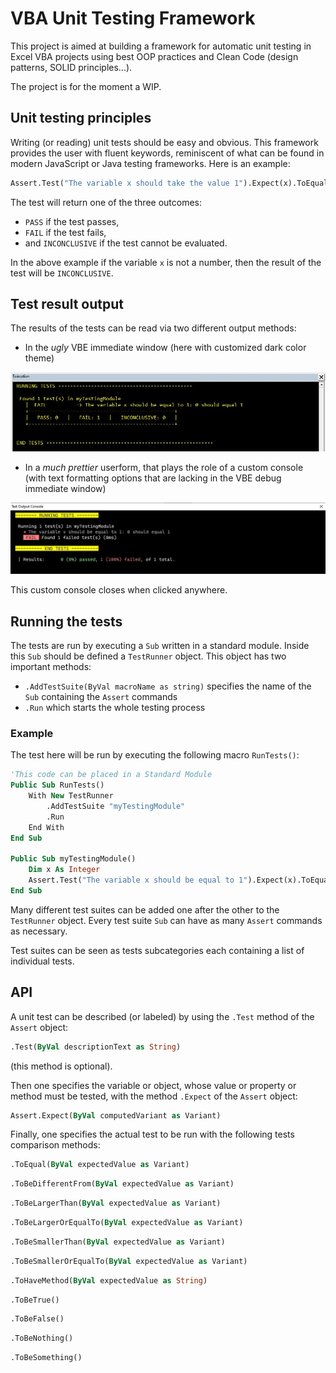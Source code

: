 # VBA Unit Testing Framework

This project is aimed at building a framework for automatic unit testing in Excel VBA projects using best OOP practices and Clean Code (design patterns, SOLID principles...).

The project is for the moment a WIP.

## Unit testing principles

Writing (or reading) unit tests should be easy and obvious. This framework provides the user with fluent keywords, reminiscent of what can be found in modern JavaScript or Java testing frameworks. Here is an example:

```vb
Assert.Test("The variable x should take the value 1").Expect(x).ToEqual(1)
```

The test will return one of the three outcomes:
- ```PASS``` if the test passes,
- ```FAIL``` if the test fails,
- and ```INCONCLUSIVE``` if the test cannot be evaluated.

In the above example if the variable  ```x``` is not a number, then the result of the test will be ```INCONCLUSIVE```.

## Test result output

The results of the tests can be read via two different output methods:
- In the *ugly* VBE immediate window (here with customized dark color theme)

<img src="./capture_VBE_Immediate_Window.jpg"/>

- In a *much prettier* userform, that plays the role of a custom console (with text formatting options that are lacking in the VBE debug immediate window)

<img src="./capture_Custom_Console.jpg"/>

This custom console closes when clicked anywhere.

## Running the tests
The tests are run by executing a ````Sub```` written in a standard module. Inside this ````Sub```` should be defined a ```TestRunner``` object. This object has two important methods:
- ```.AddTestSuite(ByVal macroName as string)``` specifies the name of the ````Sub```` containing the ````Assert```` commands
- ````.Run```` which starts the whole testing process

### Example

The test here will be run by executing the following macro ``RunTests()``:

```vb
'This code can be placed in a Standard Module
Public Sub RunTests()
    With New TestRunner
        .AddTestSuite "myTestingModule"
        .Run
    End With
End Sub

Public Sub myTestingModule()
    Dim x As Integer
    Assert.Test("The variable x should be equal to 1").Expect(x).ToEqual(1)
End Sub
```
Many different test suites can be added one after the other to the ```TestRunner``` object. Every test suite ```Sub``` can have as many ```Assert``` commands as necessary.

Test suites can be seen as tests subcategories each containing a list of individual tests.

## API

A unit test can be described (or labeled) by using the ```.Test``` method of the ```Assert``` object:

```vb 
.Test(ByVal descriptionText as String)
```

(this method is optional).

Then one specifies the variable or object, whose value or property or method must be tested, with the method ```.Expect``` of the ```Assert``` object:

```vb
Assert.Expect(ByVal computedVariant as Variant)
```

Finally, one specifies the actual test to be run with the following tests comparison methods:

```vb
.ToEqual(ByVal expectedValue as Variant)
```
```vb
.ToBeDifferentFrom(ByVal expectedValue as Variant)
```
```vb
.ToBeLargerThan(ByVal expectedValue as Variant)
```
```vb
.ToBeLargerOrEqualTo(ByVal expectedValue as Variant)
```
```vb
.ToBeSmallerThan(ByVal expectedValue as Variant)
```
```vb
.ToBeSmallerOrEqualTo(ByVal expectedValue as Variant)
```
```vb
.ToHaveMethod(ByVal expectedValue as String)
```
```vb
.ToBeTrue()
```
```vb
.ToBeFalse()
```
```vb
.ToBeNothing()
```
```vb
.ToBeSomething()
```
